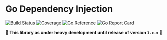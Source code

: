 # Go Dependency Injection
[![Build Status](https://github.com/coditory/go-di/workflows/Build/badge.svg?branch=main)](https://github.com/coditory/go-di/actions?query=workflow%3ABuild+branch%3Amain)
[![Coverage](https://codecov.io/gh/coditory/go-di/branch/main/graph/badge.svg?token=EPRs5LiPje)](https://codecov.io/gh/coditory/go-di)
[![Go Reference](https://pkg.go.dev/badge/github.com/coditory/go-di.svg)](https://pkg.go.dev/github.com/coditory/go-di)
[![Go Report Card](https://goreportcard.com/badge/github.com/coditory/go-di)](https://goreportcard.com/report/github.com/coditory/go-di)

**🚧 This library as under heavy development until release of version `1.x.x` 🚧**
